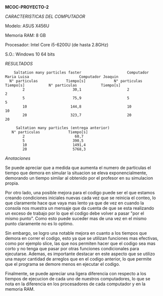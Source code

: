 **MCOC-PROYECTO-2**

*CARACTERISTICAS DEL COMPUTADOR*

Modelo: ASUS X456U

Memoria RAM: 8 GB

Procesador: Intel Core i5-6200U (de hasta 2.8GHz)

S.O.: Windows 10 64 bits

*RESULTADOS*

        Saltation many particles faster                     Computador Maria Luisa                       Computador Joaquin
      N° particulas             Tiempo[s]             N° particulas           Tiempo[s]           N° particulas           Tiempo[s]
            2                      30,1                     2                                            2
            5                      75,9                     5                                            5
            10                    144,8                     10                                           10
            20                    323,7                     20                                           20

         Saltation many particles (entrega anterior)
       N° particulas             Tiempo[s]
            2                       60,7
            5                      390,5
            10                     1491,4
            20                     5768,3
 
 
*Anotaciones*

Se puede apreciar que a medida que aumenta el numero de particulas el tiempo que demora en simular la situacion se eleva 
exponencialmente, demorando un tiempo similar al obtenido por el profesor en su simulacion propia.

Por otro lado, una posible mejora para el codigo puede ser el que estamos creando condiciones iniciales nuevas cada vez que se reinicia el conteo, lo que claramente hace que vaya mas lento ya que de vez en cuando la consola nos muestra un mensaje que da cuenta de que se esta realizando un exceso de trabajo por lo que el codigo debe volver a pasar "por el mismo punto". Como esto puede suceder mas de una vez en el mismo punto claramente no es lo optimo. 

Sin embargo, se logro una notable mejora en cuanto a los tiempos que demora en correr el codigo, esto ya que se utilizan funciones mas efectivas, como por ejemplo slice, las que nos permiten hacer que el codigo sea mas corto y no tenga que pasar por otras funciones condicionales para ejecutarse. Ademas, es importante destacar en este aspecto que se utilizo una mayor cantidad de arreglos que en el codigo anterior, lo que permite que el programa se demore menos en ejecutar el codigo.

Finalmente, se puede apreciar una ligera diferencia con respecto a los tiempos de ejecucion de cada uno de nuestros computadores, lo que se nota en la diferencia en los procesadores de cada computador y en la memoria RAM.
